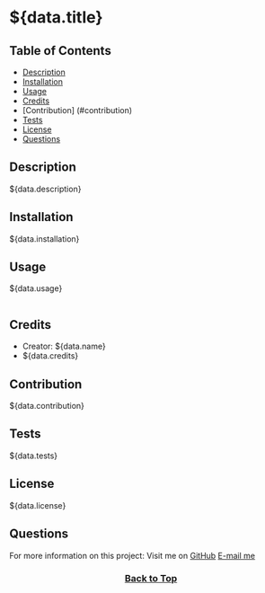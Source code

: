 # ${data.title}

## Table of Contents

* [Description](#description)
* [Installation](#installation)
* [Usage](#usage)
* [Credits](#credits)
* [Contribution] (#contribution)
* [Tests](#tests)
* [License](#license)
* [Questions](#questions)

## Description
${data.description}

## Installation
${data.installation}

## Usage
${data.usage}

<p align="center"><img src="" alt=""></p>


## Credits
* Creator: ${data.name}
* ${data.credits}

## Contribution
${data.contribution}

## Tests
${data.tests}

## License
${data.license}

## Questions
For more information on this project:
Visit me on [GitHub](https://github.com/${data.username})
[E-mail me](mailto:${data.email})

### <p align="center">[Back to Top](#${data.title})</p>